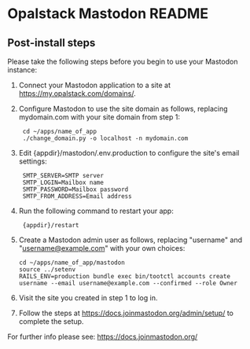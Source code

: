 # Opalstack Mastodon README

## Post-install steps

Please take the following steps before you begin to use your Mastodon instance:

1. Connect your Mastodon application to a site at https://my.opalstack.com/domains/.

2. Configure Mastodon to use the site domain as follows, replacing mydomain.com with your site domain from step 1:

        cd ~/apps/name_of_app
        ./change_domain.py -o localhost -n mydomain.com

3. Edit {appdir}/mastodon/.env.production to configure the site's email settings:

        SMTP_SERVER=SMTP server
        SMTP_LOGIN=Mailbox name
        SMTP_PASSWORD=Mailbox password
        SMTP_FROM_ADDRESS=Email address

9. Run the following command to restart your app:

        {appdir}/restart

10. Create a Mastodon admin user as follows, replacing "username" and "username@example.com" with your own choices:

        cd ~/apps/name_of_app/mastodon
        source ../setenv
        RAILS_ENV=production bundle exec bin/tootctl accounts create username --email username@example.com --confirmed --role Owner

11. Visit the site you created in step 1 to log in.

12. Follow the steps at https://docs.joinmastodon.org/admin/setup/ to complete the setup.

For further info please see: https://docs.joinmastodon.org/

